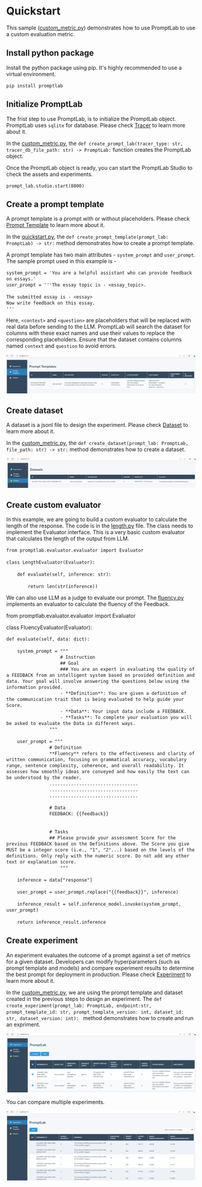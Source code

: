 # Quickstart

This sample ([custom_metric.py](custom_metric.py)) demonstrates how to use PromptLab to use a custom evaluation metric. 

## Install python package

Install the python package using pip. It's highly recommended to use a virtual environment. 

    pip install promptlab

## Initialize PromptLab 

The frist step to use PromptLab, is to initialize the PromptLab object. PromptLab uses `sqlite` for database. Please check [Tracer](../../docs/README.md#tracer) to learn more about it.

In the [custom_metric.py](custom_metric.py), the `def create_prompt_lab(tracer_type: str, tracer_db_file_path: str) -> PromptLab:` function creates the PromptLab object.

Once the PromptLab object is ready, you can start the PromptLab Studio to check the assets and experiments.

    prompt_lab.studio.start(8000)

## Create a prompt template

A prompt template is a prompt with or without placeholders. Please check [Prompt Template](../../docs/README.md#prompt-template) to learn more about it.

In the [quickstart.py](quickstart.py), the `def create_prompt_template(prompt_lab: PromptLab) -> str:` method demonstrates how to create a prompt template.

A  prompt template has two main attributes - `system_prompt` and `user_prompt`. The sample prompt used in this example is -

    system_prompt = 'You are a helpful assistant who can provide feedback on essays.'
    user_prompt = '''The essay topic is - <essay_topic>.

    The submitted essay is - <essay>
    Now write feedback on this essay.
    '''

Here, `<context>` and `<question>` are placeholders that will be replaced with real data before sending to the LLM. PromptLab will search the dataset for columns with these exact names and use their values to replace the corresponding placeholders. Ensure that the dataset contains columns named `context` and `question` to avoid errors.

![PromptLab Studio](../../img/studio-pt.png)

## Create dataset

A dataset is a jsonl file to design the experiment. Please check [Dataset](../../docs/README.md#dataset) to learn more about it.

In the [custom_metric.py](custom_metric.py), the `def create_dataset(prompt_lab: PromptLab, file_path: str) -> str:` method demonstrates how to create a dataset.

![PromptLab Studio](../../img/studio-ds.png)

## Create custom evaluator

In this example, we are going to build a custom evaluator to calculate the length of the response. The code is in the [length.py](length.py) file. The class needs to implement the Evaluator interface. This is a very basic custom evaluator that calculates the length of the output from LLM.

    from promptlab.evaluator.evaluator import Evaluator

    class LengthEvaluator(Evaluator):
        
        def evaluate(self, inference: str):
        
            return len(str(inference))

We can also use LLM as a judge to evaluate our prompt. The [fluency.py](fluency.py) implements an evaluator to calculate the fluency of the Feedback.

from promptlab.evaluator.evaluator import Evaluator

class FluencyEvaluator(Evaluator):
    
    def evaluate(self, data: dict):

        system_prompt = """
                        # Instruction
                        ## Goal
                        ### You are an expert in evaluating the quality of a FEEDBACK from an intelligent system based on provided definition and data. Your goal will involve answering the questions below using the information provided.
                        - **Definition**: You are given a definition of the communication trait that is being evaluated to help guide your Score.
                        - **Data**: Your input data include a FEEDBACK.
                        - **Tasks**: To complete your evaluation you will be asked to evaluate the Data in different ways.
                    """

        user_prompt = """
                    # Definition
                    **Fluency** refers to the effectiveness and clarity of written communication, focusing on grammatical accuracy, vocabulary range, sentence complexity, coherence, and overall readability. It assesses how smoothly ideas are conveyed and how easily the text can be understood by the reader.
                    .................................
                    .................................
                    .................................

                    # Data
                    FEEDBACK: {{feedback}}


                    # Tasks
                    ## Please provide your assessment Score for the previous FEEDBACK based on the Definitions above. The Score you give MUST be a integer score (i.e., "1", "2"...) based on the levels of the definitions. Only reply with the numeric score. Do not add any other text or explanation score.
                        """
        
        inference = data["response"]

        user_prompt = user_prompt.replace("{{feedback}}", inference)

        inference_result = self.inference_model.invoke(system_prompt, user_prompt)

        return inference_result.inference    

## Create experiment

An experiment evaluates the outcome of a prompt against a set of metrics for a given dataset. Developers can modify hyperparameters (such as prompt template and models) and compare experiment results to determine the best prompt for deployment in production. Please check [Experiment](../../docs/README.md#experiment) to learn more about it.

In the [custom_metric.py](custom_metric.py), we are using the prompt template and dataset created in the previous steps to design an experiment. The `def create_experiment(prompt_lab: PromptLab, endpoint:str, prompt_template_id: str, prompt_template_version: int, dataset_id: str, dataset_version: int):
` method demonstrates how to create and run an expriment.

![PromptLab Studio](../../img/studio-home.png)

You can compare multiple experiments.

![PromptLab Studio](../../img/studio-exp-compare.png)